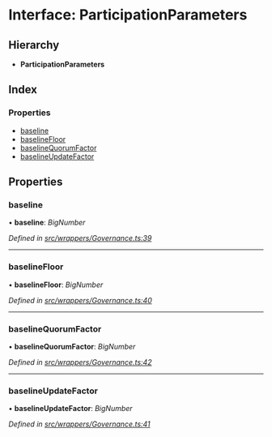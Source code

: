 # Interface: ParticipationParameters

## Hierarchy

* **ParticipationParameters**

## Index

### Properties

* [baseline](_wrappers_governance_.participationparameters.md#baseline)
* [baselineFloor](_wrappers_governance_.participationparameters.md#baselinefloor)
* [baselineQuorumFactor](_wrappers_governance_.participationparameters.md#baselinequorumfactor)
* [baselineUpdateFactor](_wrappers_governance_.participationparameters.md#baselineupdatefactor)

## Properties

###  baseline

• **baseline**: *BigNumber*

*Defined in [src/wrappers/Governance.ts:39](https://github.com/celo-org/celo-monorepo/blob/master/packages/contractkit/src/wrappers/Governance.ts#L39)*

___

###  baselineFloor

• **baselineFloor**: *BigNumber*

*Defined in [src/wrappers/Governance.ts:40](https://github.com/celo-org/celo-monorepo/blob/master/packages/contractkit/src/wrappers/Governance.ts#L40)*

___

###  baselineQuorumFactor

• **baselineQuorumFactor**: *BigNumber*

*Defined in [src/wrappers/Governance.ts:42](https://github.com/celo-org/celo-monorepo/blob/master/packages/contractkit/src/wrappers/Governance.ts#L42)*

___

###  baselineUpdateFactor

• **baselineUpdateFactor**: *BigNumber*

*Defined in [src/wrappers/Governance.ts:41](https://github.com/celo-org/celo-monorepo/blob/master/packages/contractkit/src/wrappers/Governance.ts#L41)*
